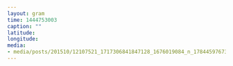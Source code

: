 ```yaml
---
layout: gram
time: 1444753003
caption: ""
latitude: 
longitude: 
media:
- media/posts/201510/12107521_1717306841847128_1676019084_n_17844597673000351.jpg
---
```

